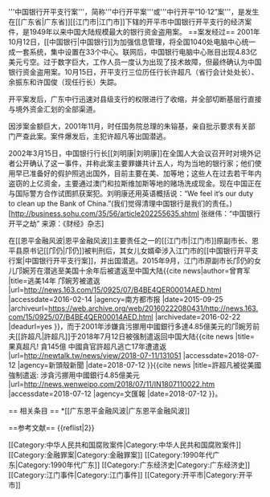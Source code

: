 '''中国银行开平支行案'''，简称'''中行开平案'''或'''中行开平“10·12”案'''，是发生在[[广东省|广东省]][[江门市|江门市]]下辖的开平市中国银行开平支行的经济案件，是1949年以来中国大陆规模最大的银行资金盗用案。
==案发经过==
2001年10月12日，[[中国银行|中国银行]]为加强信息管理，将全国1040处电脑中心统一成一套系统，集中设置在33个中心。联网后，中国银行电脑中心账目出现4.83亿美元亏空。过于数字巨大，工作人员一度认为出现了技术故障，但最终确认为中国银行资金盗用案。10月15日，开平支行三位历任行长许超凡（省行会计处处长）、余振东和许国俊（现任行长）失踪。

开平案发后，广东中行迅速对县级支行的权限进行了收缩，并全部切断基层行直接与境外资金汇划的全部渠道。

因涉案金额巨大，2001年11月，时任国务院总理的朱镕基，亲自批示要求有关部门严查此案。案件爆发后，主犯许超凡等出国潜逃。

2002年3月15日，中国银行行长[[刘明康|刘明康]]在全国人大会议召开时对境外记者公开确认了这一事件，并称此案主要罪嫌共计五人，均为当地的银行家；他们使用早已准备好的假护照逃出国外，目前主要在美、加等地；这些人在过去若干年内盗窃的上亿资金，主要通过澳门和拉斯维加斯等地的赌场洗成现金。现在中国正在与国际警方合作试图抓获案犯。刘明康还用英语概括说：“We feel it‘s our duty to clean up the Bank of China.”(我们觉得清理中国银行是我们的责任。)<ref>[http://business.sohu.com/35/56/article202255635.shtml 张继伟：“中国银行开平之劫” 来源：《财经》杂志]</ref>

在[[恩平金融风波|恩平金融风波]]主要责任之一的[[江门市|江门市]]原副市长、恩平县原书记[[邝仍|邝仍]]被判刑后，其女儿女婿牵涉入江门市的[[中国银行开平支行案|中国银行开平支行案]]，并出国潜逃。2015年9月，江门市原副市长邝仍的女儿邝婉芳在潜逃至美国十余年后被遣返至中国大陆<ref>{{cite news|author=曾育军 |title=逃美14年 邝婉芳被遣返 |url=http://news.163.com/15/0925/07/B4BE4QER00014AED.html |accessdate=2016-02-14 |agency=南方都市报 |date=2015-09-25 |archiveurl=https://web.archive.org/web/20160222080431/http://news.163.com/15/0925/07/B4BE4QER00014AED.html |archivedate=2016-02-22 |deadurl=yes }}</ref>，而于2001年涉嫌貪污挪用中國銀行多達4.85億美元的邝婉芳前夫[[許超凡|許超凡]]于2018年7月12日被强制遣返回中国大陆<ref>{{cite news |title=果真超凡! 貪145億 中國貪官許超凡逃亡17年遭遣返 |url=http://newtalk.tw/news/view/2018-07-11/131051 |accessdate=2018-07-12 |agency=新頭殼新聞 |date=2018-07-12 }}</ref><ref>{{cite news |title=許超凡被從美國強制遣返: 涉貪污挪用中國銀行4.85億美元 |url=http://news.wenweipo.com/2018/07/11/IN1807110022.htm |accessdate=2018-07-12 |agency=文匯報 |date=2018-07-12 }}</ref>。

== 相关条目 ==
*[[广东恩平金融风波|广东恩平金融风波]]

==参考文献==
{{reflist|2}}

[[Category:中华人民共和国腐败案件|Category:中华人民共和国腐败案件]]
[[Category:金融罪案|Category:金融罪案]]
[[Category:1990年代广东|Category:1990年代广东]]
[[Category:广东经济史|Category:广东经济史]]
[[Category:江门事件|Category:江门事件]]
[[Category:开平市|Category:开平市]]